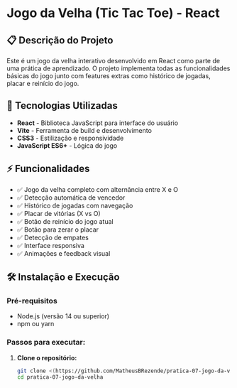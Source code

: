 # Jogo da Velha (Tic Tac Toe) - React

## 📋 Descrição do Projeto
Este é um jogo da velha interativo desenvolvido em React como parte de uma prática de aprendizado. O projeto implementa todas as funcionalidades básicas do jogo junto com features extras como histórico de jogadas, placar e reinício do jogo.

## 🚀 Tecnologias Utilizadas
- **React** - Biblioteca JavaScript para interface do usuário
- **Vite** - Ferramenta de build e desenvolvimento
- **CSS3** - Estilização e responsividade
- **JavaScript ES6+** - Lógica do jogo

## ⚡ Funcionalidades
- ✅ Jogo da velha completo com alternância entre X e O
- ✅ Detecção automática de vencedor
- ✅ Histórico de jogadas com navegação
- ✅ Placar de vitórias (X vs O)
- ✅ Botão de reinício do jogo atual
- ✅ Botão para zerar o placar
- ✅ Detecção de empates
- ✅ Interface responsiva
- ✅ Animações e feedback visual

## 🛠️ Instalação e Execução

### Pré-requisitos
- Node.js (versão 14 ou superior)
- npm ou yarn

### Passos para executar:

1. **Clone o repositório:**
   ```bash
   git clone <(https://github.com/MatheusBRezende/pratica-07-jogo-da-velha)>
   cd pratica-07-jogo-da-velha
